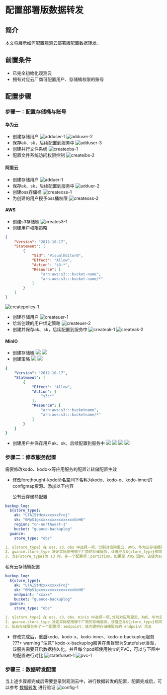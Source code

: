 # 配置部署版数据转发

## 简介

本文将展示如何配置观测云部署版配置数据转发。


## 前置条件
* 已完全初始化观测云
* 拥有对应云厂商可配置用户、存储桶权限的账号

## 配置步骤
### 步骤一：配置存储桶与账号

#### 华为云
* 创建存储用户
![adduser-1](img/hw-adduser-1.jpg)
![adduser-2](img/hw-adduser-2.jpg)
* 保存ak、sk，后续配置到服务中
![adduser-3](img/hw-adduser-3.jpg) 
* 创建并行文件系统
![createobs-1](img/hw-createobs-1.jpg)
* 配置文件系统访问权限控制
![createibs-2](img/hw-createobs-2.jpg)


#### 阿里云
* 创建存储用户
![adduer-1](img/ali-adduser-1.jpg)
* 保存ak、sk，后续配置到服务中
![adduer-2](img/ali-adduser-2.jpg)
* 创建oss存储桶
![createoss-1](img/ali-createoss-1.jpg)
* 为创建的用户授予oss桶权限
![createoss-2](img/ali-createoss-2.jpg)

#### AWS
* 创建s3存储桶
![creates3-1](img/aws-creates3-1.jpg)
* 创建用户权限策略
```json
{
    "Version": "2012-10-17",
    "Statement": [
        {
            "Sid": "VisualEditor0",
            "Effect": "Allow",
            "Action": "s3:*",
            "Resource": [
                "arn:aws:s3:::bucket-name",
                "arn:aws:s3:::bucket-name/*"
            ]
        }
    ]
}

```
![createpolicy-1](img/aws-createpolicy-1.jpg)
* 创建存储用户
![createuer-1](img/aws-createuser-1.jpg)
* 给新创建的用户绑定策略
![createuer-2](img/aws-createuser-2.jpg)
* 创建并保存ak、sk，后续配置到服务中
![createak-1](img/aws-createak-1.jpg)
![createak-2](img/aws-createak-2.jpg)

#### MinIO
* 创建存储桶
![](img/minio-bucket-1.png)
![](img/minio-bucket-2.png)
* 创建策略
![](img/minio-policy-1.png)
![](img/minio-policy-2.png)
```yaml
{
    "Version": "2012-10-17",
    "Statement": [
        {
            "Effect": "Allow",
            "Action": [
                "s3:*"
            ],
            "Resource": [
                "arn:aws:s3:::bucketname",
                "arn:aws:s3:::bucketname/*"
            ]
        }
    ]
}
```
* 创建用户并保存用户ak、sk，后续配置到服务中
![](img/minio-user-1.png)
![](img/minio-user-2.png)
![](img/minio-user-3.png)
![](img/minio-user-4.png)
### 步骤二：修改服务配置
需要修改kodo、kodo-x等应用服务的配置让转储配置生效

* 修改forethought-kodo命名空间下名称为kodo、kodo-x、kodo-inner的configmap资源。添加以下内容

  公有云存储桶配置
```yaml
backup_log:
  ${store_type}:
    ak: "LTAI5tMxxxxxxxxFroj"
    sk: "6MpS1gxxxxxxxxxxxxxxxxUoH6"
    region: "cn-northwest-1"
    bucket: "guance-backuplog"
  guance:
    store_type: "obs" 

1. ${store_type} 在 oss、s3、obs 中选择一项，分别对应阿里云、AWS、华为云存储桶服务
2. guance.store_type 决定实际使用哪个厂商的存储服务，该值应与${store_type}相同
3. 当${store_type}为 s3 时，多一个配置项：partition。如果是 AWS 国内，该值为aws-cn，国外 AWS 则为 aws
``` 
  私有云存储桶配置
```yaml
backup_log:
  ${store_type}:
    ak: "LTAI5tMxxxxxxxxFroj"
    sk: "6MpS1gxxxxxxxxxxxxxxxxUoH6"
    endpoint: "xxxxx"
    bucket: "guance-backuplog"
  guance:
    store_type: "obs"

1. ${store_type} 在 oss、s3、obs、minio 中选择一项,分别对应阿里云、AWS、华为云存储桶以及 minio 存储服务
2. guance.store_type 决定实际使用哪个厂商的存储服务，该值应与${store_type}相同
3. 私有存储服务多了一个配置项：endpoint，值为提供存储桶服务的 endpoint 信息
```

* 修改完成后，重启kodo、kodo-x、kodo-inner、kodo-x-backuplog服务
???+ warning "注意"
     kodo-x-backuplog服务在集群里为Statefulset类型，该服务需要开启数据持久化，并且每个pod都使用独立的PVC，可以与下图中的配置进行对比
![statefulset-1](img/backuplog-statefulset-1.jpg)
![pvc-1](img/backuplog-pvc-1.jpg)


### 步骤三：数据转发配置
当上述步骤都完成后需要登录到观测云中，进行数据转发的配置，配置完成后，可以参考 [数据转发](../management/backup.md) 进行验证
![config-1](img/config-1.jpg)



